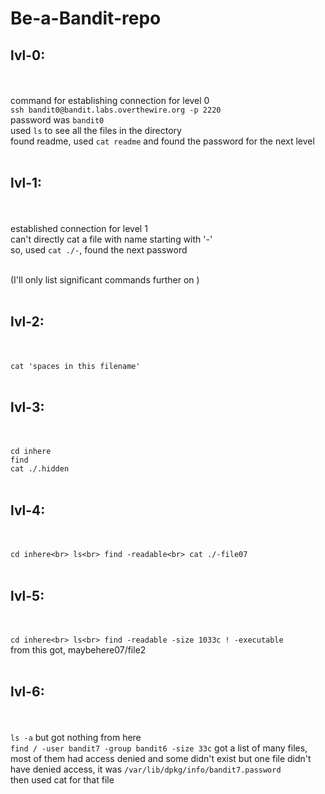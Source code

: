 # Be-a-Bandit-repo
## lvl-0:
<br><br>
    command for establishing connection for level 0<br>
    ```ssh bandit0@bandit.labs.overthewire.org -p 2220```<br>
       password was `bandit0`<br>
    used ```ls``` to see all the files in the directory<br>
    found readme, used ```cat readme``` and found the password for the next level<br>
<br>
## lvl-1:
<br><br>
    established connection for level 1<br>
    can't directly cat a file with name starting with '-'<br>
    so, used ```cat ./-```, found the next password<br>

<br>
(I'll only list significant commands further on )<br><br>

## lvl-2:
<br><br>
    ```cat 'spaces in this filename' ```<br>
<br>
## lvl-3:
<br><br>
    ``` cd inhere ```<br>
    `` find ``<br>
    `` cat ./.hidden ``<br>
<br>
## lvl-4:
<br><br>
    ```cd inhere<br>
       ls<br>
       find -readable<br>
       cat ./-file07```<br>
<br>
## lvl-5:
<br><br>
    ```cd inhere<br>
       ls<br>
       find -readable -size 1033c ! -executable```<br>
       from this got, maybehere07/file2<br>
<br>
## lvl-6:
<br><br>
    ```ls -a``` but got nothing from here<br>
    ```find / -user bandit7 -group bandit6 -size 33c``` got a list of many files, most of them had access denied and some didn't exist but one file didn't have denied access, it was ```/var/lib/dpkg/info/bandit7.password```<br>
    then used cat for that file<br>








